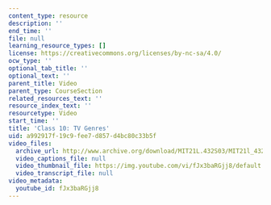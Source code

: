 ```yaml
---
content_type: resource
description: ''
end_time: ''
file: null
learning_resource_types: []
license: https://creativecommons.org/licenses/by-nc-sa/4.0/
ocw_type: ''
optional_tab_title: ''
optional_text: ''
parent_title: Video
parent_type: CourseSection
related_resources_text: ''
resource_index_text: ''
resourcetype: Video
start_time: ''
title: 'Class 10: TV Genres'
uid: a992917f-19c9-fee7-d857-d4bc80c33b5f
video_files:
  archive_url: http://www.archive.org/download/MIT21L.432S03/MIT21l_432F01class10_300k.mp4
  video_captions_file: null
  video_thumbnail_file: https://img.youtube.com/vi/fJx3baRGjj8/default.jpg
  video_transcript_file: null
video_metadata:
  youtube_id: fJx3baRGjj8
---
```

